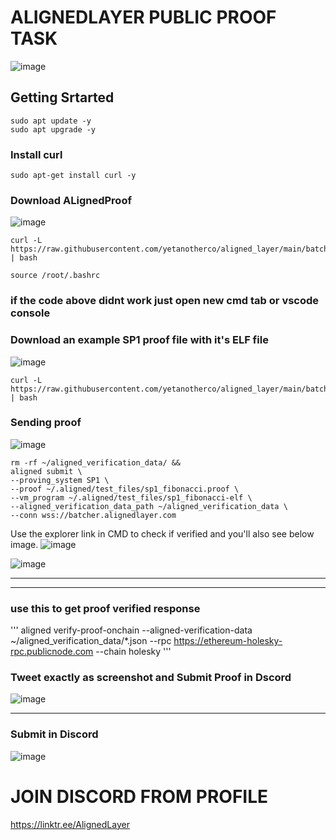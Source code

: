 # ALIGNEDLAYER PUBLIC PROOF TASK  

![image](https://github.com/mztacat/Alignedlayer-Testnet-Proof-/assets/31314340/4ab13f14-e030-46e4-84c2-ba4e9e6e73c3)


## Getting Srtarted 

```
sudo apt update -y
sudo apt upgrade -y
```

### Install curl 
```
sudo apt-get install curl -y
```

### Download ALignedProof 
![image](https://github.com/mztacat/Alignedlayer-Testnet-Proof-/assets/31314340/0579db8f-a1ea-46dc-a32b-5589548cf502)

```
curl -L https://raw.githubusercontent.com/yetanotherco/aligned_layer/main/batcher/aligned/install_aligned.sh | bash
```

```
source /root/.bashrc
```

### if the code above didnt work just open new cmd tab or vscode console 


### Download an example SP1 proof file with it's ELF file 
![image](https://github.com/mztacat/Alignedlayer-Testnet-Proof-/assets/31314340/a5a6d803-fa4c-4247-a973-3ee02935565e)


```
curl -L https://raw.githubusercontent.com/yetanotherco/aligned_layer/main/batcher/aligned/get_proof_test_files.sh | bash
```


### Sending proof 

![image](https://github.com/mztacat/Alignedlayer-Testnet-Proof-/assets/31314340/39106cd6-7960-4a95-9c1b-acfd81d133f2)

```
rm -rf ~/aligned_verification_data/ &&
aligned submit \
--proving_system SP1 \
--proof ~/.aligned/test_files/sp1_fibonacci.proof \
--vm_program ~/.aligned/test_files/sp1_fibonacci-elf \
--aligned_verification_data_path ~/aligned_verification_data \
--conn wss://batcher.alignedlayer.com
```

Use the explorer link in CMD to check if verified and you'll also see below image. 
![image](https://github.com/mztacat/Alignedlayer-Testnet-Proof-/assets/31314340/e20ad05a-eeaf-4067-8eef-612d4ae4948a)

![image](https://github.com/mztacat/Alignedlayer-Testnet-Proof-/assets/31314340/93bb619c-a24b-42d6-8bfb-523529b76a59)



-------------
----------------------

### use this to get proof verified response 

'''
aligned verify-proof-onchain
--aligned-verification-data ~/aligned_verification_data/*.json
--rpc https://ethereum-holesky-rpc.publicnode.com
--chain holesky
'''

### Tweet exactly as screenshot and Submit Proof in Dscord 

![image](https://github.com/mztacat/Alignedlayer-Testnet-Proof-/assets/31314340/91eb3840-5a65-4bf5-b617-b2b4b3c56e72)



--------------------------
### Submit in Discord 
![image](https://github.com/mztacat/Alignedlayer-Testnet-Proof-/assets/31314340/222ac207-1ad8-49e1-b079-b384c7e7a8ae)


# JOIN DISCORD FROM PROFILE 
https://linktr.ee/AlignedLayer





